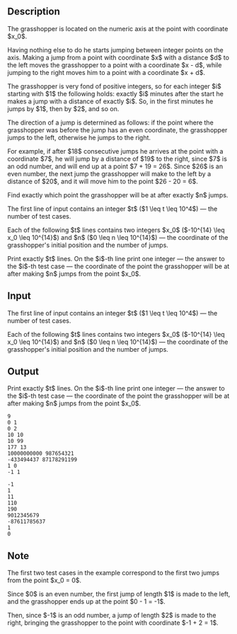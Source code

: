 ## Description

<div><p>The grasshopper is located on the numeric axis at the point with coordinate $x_0$.</p><p>Having nothing else to do he starts jumping between integer points on the axis. Making a jump from a point with coordinate $x$ with a distance $d$ to the left moves the grasshopper to a point with a coordinate $x - d$, while jumping to the right moves him to a point with a coordinate $x + d$.</p><p>The grasshopper is very fond of positive integers, so for each integer $i$ starting with $1$ the following holds: exactly $i$ minutes after the start he makes a jump with a distance of exactly $i$. So, in the first minutes he jumps by $1$, then by $2$, and so on.</p><p>The direction of a jump is determined as follows: if the point where the grasshopper was before the jump has an <span class="tex-font-style-bf">even</span> coordinate, the grasshopper jumps to the <span class="tex-font-style-bf">left</span>, <span class="tex-font-style-bf">otherwise</span> he jumps to the <span class="tex-font-style-bf">right</span>.</p><p>For example, if after $18$ consecutive jumps he arrives at the point with a coordinate $7$, he will jump by a distance of $19$ to the right, since $7$ is an odd number, and will end up at a point $7 + 19 = 26$. Since $26$ is an even number, the next jump the grasshopper will make to the left by a distance of $20$, and it will move him to the point $26 - 20 = 6$.</p><p>Find exactly which point the grasshopper will be at after exactly $n$ jumps.</p></div><div class="input-specification"><p>The first line of input contains an integer $t$ ($1 \leq t \leq 10^4$)&nbsp;— the number of test cases.</p><p>Each of the following $t$ lines contains two integers $x_0$ ($-10^{14} \leq x_0 \leq 10^{14}$) and $n$ ($0 \leq n \leq 10^{14}$)&nbsp;— the coordinate of the grasshopper's initial position and the number of jumps.</p></div><div class="output-specification"><p>Print exactly $t$ lines. On the $i$-th line print one integer&nbsp;— the answer to the $i$-th test case&nbsp;— the coordinate of the point the grasshopper will be at after making $n$ jumps from the point $x_0$.</p></div>

## Input

<p>The first line of input contains an integer $t$ ($1 \leq t \leq 10^4$)&nbsp;— the number of test cases.</p><p>Each of the following $t$ lines contains two integers $x_0$ ($-10^{14} \leq x_0 \leq 10^{14}$) and $n$ ($0 \leq n \leq 10^{14}$)&nbsp;— the coordinate of the grasshopper's initial position and the number of jumps.</p>

## Output

<p>Print exactly $t$ lines. On the $i$-th line print one integer&nbsp;— the answer to the $i$-th test case&nbsp;— the coordinate of the point the grasshopper will be at after making $n$ jumps from the point $x_0$.</p>





```input1
9
0 1
0 2
10 10
10 99
177 13
10000000000 987654321
-433494437 87178291199
1 0
-1 1
```




```output1
-1
1
11
110
190
9012345679
-87611785637
1
0
```



## Note

<p>The first two test cases in the example correspond to the first two jumps from the point $x_0 = 0$. </p><p>Since $0$ is an even number, the first jump of length $1$ is made to the left, and the grasshopper ends up at the point $0 - 1 = -1$.</p><p>Then, since $-1$ is an odd number, a jump of length $2$ is made to the right, bringing the grasshopper to the point with coordinate $-1 + 2 = 1$.</p>
